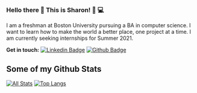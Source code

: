 ### Hello there 👋 This is Sharon! :woman: :computer:

I am a freshman at Boston University pursuing a BA in computer science. I want to learn how to make the world a better place, one project at a time. I am currently seeking internships for Summer 2021. 

**Get in touch:**
[![Linkedin Badge](https://img.shields.io/badge/-andrespedes12-0072b1?style=flat&logo=Linkedin&logoColor=white&link=https://www.linkedin.com/in/andrespedes12/)](https://www.linkedin.com/in/sharonzou1/) [![Github Badge](https://img.shields.io/badge/-pedes-grey?style=flat&logo=github&logoColor=white&link=https://github.com/pedes/)](https://github.com/szou00) 

## Some of my Github Stats
[![All Stats](https://github-readme-stats-axpwmfcg3.vercel.app/api?username=szou&show_icons=true&include_all_commits=true&count_private=true&hide=contribs)](https://github.com/szou/github-readme-stats)
[![Top Langs](https://github-readme-stats-axpwmfcg3.vercel.app/api/top-langs/?username=szou00&layout=compact)](https://github.com/szou00/github-readme-stats)

<!--
**szou00/szou00** is a ✨ _special_ ✨ repository because its `README.md` (this file) appears on your GitHub profile.

Here are some ideas to get you started:

- 🔭 I’m currently working on ...
- 🌱 I’m currently learning ...
- 👯 I’m looking to collaborate on ...
- 🤔 I’m looking for help with ...
- 💬 Ask me about ...
- 📫 How to reach me: ...
- 😄 Pronouns: ...
- ⚡ Fun fact: ...
-->
